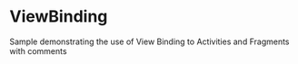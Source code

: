 # ViewBinding
Sample demonstrating the use  of View Binding to Activities and Fragments with comments
